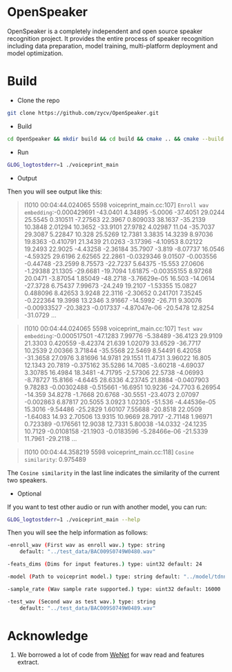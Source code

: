 # OpenSpeaker

OpenSpeaker is a completely independent and open source speaker recognition project. It provides the entire process of speaker recognition including data preparation, model training, multi-platform deployment and model optimization.

# Build

- Clone the repo

``` sh
git clone https://github.com/zycv/OpenSpeaker.git
```

- Build 

``` sh
cd OpenSpeaker && mkdir build && cd build && cmake .. && cmake --build . -j8
```
- Run

``` sh
GLOG_logtostderr=1 ./voiceprint_main 
```

- Output

Then you will see output like this:

> I1010 00:04:44.024065  5598 voiceprint_main.cc:107] `Enroll wav embedding`:-0.000429691 -43.0401 4.34895 -5.0006 -37.4051 29.0244 25.5545 0.310511 -7.27563 22.3967 0.809033 38.1637 -35.2139 10.3848 2.01294 10.3652 -33.9101 27.9782 4.02987 11.04 -35.7037 29.3087 5.22847 10.328 25.5269 12.7381 3.3835 14.3239 8.97036 19.8363 -0.410791 21.3439 21.0263 -3.17396 -4.10953 8.02122 19.2493 22.9025 -4.43258 -2.36184 35.7907 -3.819 -8.07737 16.0546 -4.59325 29.6196 2.62565 22.2861 -0.0329346 9.01507 -0.003556 -0.44748 -23.2599 8.75573 -22.7237 5.64375 -15.553 27.0606 -1.29388 21.1305 -29.6681 -19.7094 1.61875 -0.00355155 8.97268 20.0471 -3.87054 1.85049 -48.2718 -3.76629e-05 16.503 -14.0614 -27.3728 6.75437 7.99673 -24.249 19.2107 -1.53355 15.0827 0.488096 8.42653 3.9248 22.3116 -2.30652 0.241701 7.35245 -0.222364 19.3998 13.2346 3.91667 -14.5992 -26.711 9.30076 -0.00933527 -20.3823 -0.017337 -4.87047e-06 -20.5478 12.8254 -31.0729 ...


> I1010 00:04:44.024065  5598 voiceprint_main.cc:107] `Test wav embedding`:-0.000517501 -47.1283 7.99776 -5.38489 -36.4123 29.9109 21.3303 0.420559 -8.42374 21.639 1.02079 33.6529 -36.7717 10.2539 2.00366 3.71844 -35.5568 22.5469 8.54491 6.42058 -31.3658 27.0976 3.81696 14.9781 29.1551 11.4731 3.96022 16.805 12.1343 20.7819 -0.375162 35.5286 14.7085 -3.60218 -4.69037 3.30785 16.4984 18.3481 -4.71795 -2.57306 22.5738 -4.06993 -8.78727 15.8166 -4.6445 28.6336 4.23745 21.8884 -0.0407903 9.78283 -0.00302488 -0.515661 -16.6951 10.9236 -24.7703 6.26954 -14.359 34.8278 -1.7668 20.6768 -30.5551 -23.4073 2.07097 -0.002863 6.87817 20.5055 3.0923 1.02305 -51.536 -4.44536e-05 15.3016 -9.54486 -25.2829 1.60107 7.55688 -20.8518 22.0509 -1.64083 14.93 2.70506 13.9315 10.9669 28.7917 -2.71148 1.96971 0.723389 -0.176561 12.9038 12.7331 5.80038 -14.0332 -24.1235 10.7129 -0.0108158 -21.1903 -0.0183596 -5.28466e-06 -21.5339 11.7961 -29.2118 ...

>I1010 00:04:44.358219  5598 voiceprint_main.cc:118] `Cosine similarity`: 0.975489

The `Cosine similarity` in the last line indicates the similarity of the current two speakers.

- Optional

If you want to test other audio or run with another model, you can run:

``` sh
GLOG_logtostderr=1 ./voiceprint_main --help
```

Then you will see the help information as follows:

``` sh
-enroll_wav (First wav as enroll wav.) type: string
    default: "../test_data/BAC009S0749W0480.wav"

-feats_dims (Dims for input features.) type: uint32 default: 24

-model (Path to voiceprint model.) type: string default: "../model/tdnn.pt"

-sample_rate (Wav sample rate supported.) type: uint32 default: 16000

-test_wav (Second wav as test wav.) type: string
    default: "../test_data/BAC009S0749W0489.wav"

```

# Acknowledge

1. We borrowed a lot of code from [WeNet](https://github.com/wenet-e2e/wenet) for wav read and features extract.